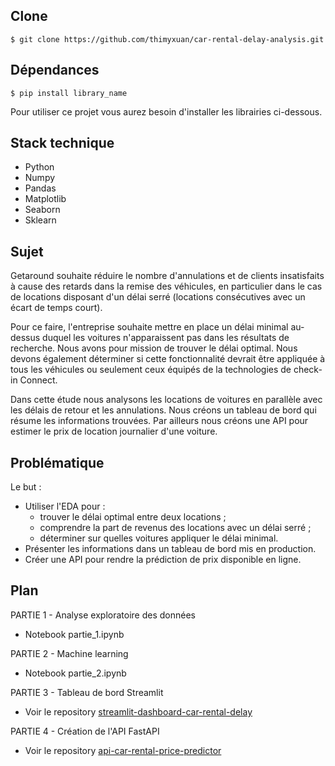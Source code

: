 ## Clone

```$ git clone https://github.com/thimyxuan/car-rental-delay-analysis.git```

## Dépendances

```$ pip install library_name```

Pour utiliser ce projet vous aurez besoin d'installer les librairies ci-dessous.

## Stack technique

- Python
- Numpy
- Pandas
- Matplotlib
- Seaborn
- Sklearn

## Sujet

Getaround souhaite réduire le nombre d'annulations et de clients insatisfaits à cause des retards dans la remise des véhicules, en particulier dans le cas de locations disposant d'un délai serré (locations consécutives avec un écart de temps court). 

Pour ce faire, l'entreprise souhaite mettre en place un délai minimal au-dessus duquel les voitures n'apparaissent pas dans les résultats de recherche. Nous avons pour mission de trouver le délai optimal. Nous devons également déterminer si cette fonctionnalité devrait être appliquée à tous les véhicules ou seulement ceux équipés de la technologies de check-in Connect.

Dans cette étude nous analysons les locations de voitures en parallèle avec les délais de retour et les annulations. Nous créons un tableau de bord qui résume les informations trouvées. Par ailleurs nous créons une API pour estimer le prix de location journalier d'une voiture.

## Problématique

Le but : 

- Utiliser l'EDA pour :
    - trouver le délai optimal entre deux locations ; 
    - comprendre la part de revenus des locations avec un délai serré ;
    - déterminer sur quelles voitures appliquer le délai minimal.
- Présenter les informations dans un tableau de bord mis en production.
- Créer une API pour rendre la prédiction de prix disponible en ligne.

## Plan 

PARTIE 1 - Analyse exploratoire des données
- Notebook partie_1.ipynb

PARTIE 2 - Machine learning
- Notebook partie_2.ipynb

PARTIE 3 - Tableau de bord Streamlit
- Voir le repository [streamlit-dashboard-car-rental-delay](https://github.com/thimyxuan/streamlit-dashboard-car-rental-delay)

PARTIE 4 - Création de l'API FastAPI
- Voir le repository [api-car-rental-price-predictor](https://github.com/thimyxuan/api-car-rental-price-predictor)